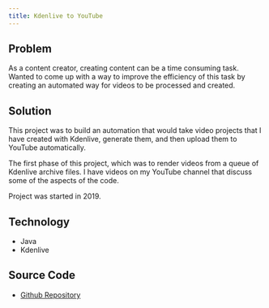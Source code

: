 ```yaml
---
title: Kdenlive to YouTube
---
```


## Problem

As a content creator, creating content can be a time consuming task. Wanted to come up with a way 
to improve the efficiency of this task by creating an automated way for videos to be processed 
and created.

## Solution

This project was to build an automation that would take video projects that I have created
with Kdenlive, generate them, and then upload them to YouTube automatically.

The first phase of this project, which was to render videos from a queue of
Kdenlive archive files. I have videos on my YouTube channel that discuss some of the
aspects of the code.

Project was started in 2019.

## Technology

* Java
* Kdenlive

## Source Code

* <a href="https://github.com/almostengr/kdenlivetoyoutube" target="_blank">Github Repository</a>
